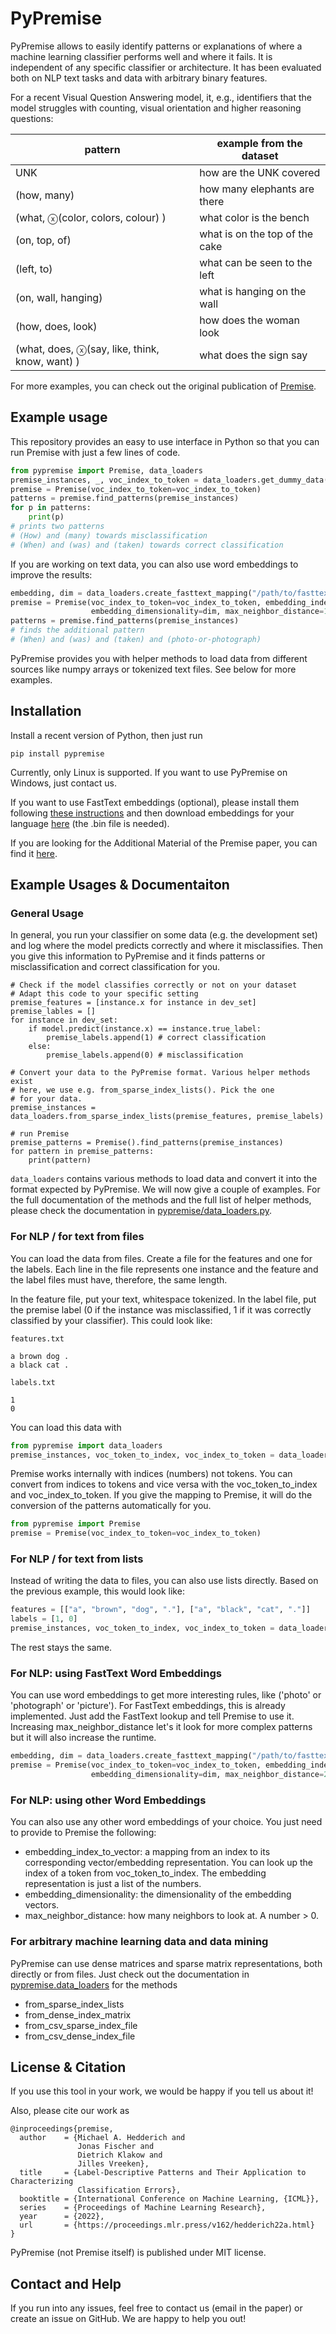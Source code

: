 # PyPremise

PyPremise allows to easily identify patterns or explanations of where a machine learning classifier performs well 
and where it fails. It is independent of any specific classifier or architecture. It has
been evaluated both on NLP text tasks and data with arbitrary binary features. 

For a recent Visual Question Answering model, it, e.g., identifiers that the model struggles
with counting, visual orientation and higher reasoning questions:

| pattern                                      | example from the dataset       |
|----------------------------------------------|--------------------------------|
| UNK                                          | how are the UNK covered        |
| (how, many)                                  | how many elephants are there   |
| (what, ⓧ(color, colors, colour) )            | what color is the bench        |
| (on, top, of)                                | what is on the top of the cake |
| (left, to)                                   | what can be seen to the left   |
| (on, wall, hanging)                          | what is hanging on the wall    |
| (how, does, look)                            | how does the woman look        |
| (what, does, ⓧ(say, like, think, know, want) ) | what does the sign say         |

For more examples, you can check out the original publication of [Premise](https://arxiv.org/abs/2110.09599).

## Example usage
This repository provides an easy to use interface in Python so that you can run
Premise with just a few lines of code.

```python
from pypremise import Premise, data_loaders
premise_instances, _, voc_index_to_token = data_loaders.get_dummy_data()
premise = Premise(voc_index_to_token=voc_index_to_token)
patterns = premise.find_patterns(premise_instances)
for p in patterns:
    print(p)
# prints two patterns
# (How) and (many) towards misclassification
# (When) and (was) and (taken) towards correct classification
```

If you are working on text data, you can also use word embeddings to improve the results:

```python
embedding, dim = data_loaders.create_fasttext_mapping("/path/to/fasttext.bin", voc_index_to_token)
premise = Premise(voc_index_to_token=voc_index_to_token, embedding_index_to_vector=embedding, 
                  embedding_dimensionality=dim, max_neighbor_distance=1)
patterns = premise.find_patterns(premise_instances)
# finds the additional pattern
# (When) and (was) and (taken) and (photo-or-photograph) 
```

PyPremise provides you with helper methods to load data from different sources like numpy arrays or tokenized text files.
See below for more examples.

## Installation
Install a recent version of Python, then just run
```
pip install pypremise
```
Currently, only Linux is supported. If you want to use PyPremise on Windows, just contact us.

If you want to use FastText embeddings (optional), please install them following [these instructions](https://fasttext.cc/docs/en/support.html)
and then download embeddings for your language [here](https://fasttext.cc/docs/en/crawl-vectors.html) (the .bin file is needed).

If you are looking for the Additional Material of the Premise paper, you can find it [here](https://github.com/uds-lsv/premise).

## Example Usages & Documentaiton

### General Usage

In general, you run your classifier on some data (e.g. the development set) and
log where the model predicts correctly and where it misclassifies. Then you give
this information to PyPremise and it finds patterns or misclassification and correct 
classification for you.
```
# Check if the model classifies correctly or not on your dataset
# Adapt this code to your specific setting
premise_features = [instance.x for instance in dev_set]
premise_lables = []
for instance in dev_set:
    if model.predict(instance.x) == instance.true_label:
        premise_labels.append(1) # correct classification
    else:
        premise_labels.append(0) # misclassification

# Convert your data to the PyPremise format. Various helper methods exist
# here, we use e.g. from_sparse_index_lists(). Pick the one
# for your data.
premise_instances = data_loaders.from_sparse_index_lists(premise_features, premise_labels)

# run Premise
premise_patterns = Premise().find_patterns(premise_instances)
for pattern in premise_patterns:
    print(pattern)
```

``data_loaders`` contains various methods to load data and convert it into the format
expected by PyPremise. We will now give a couple of examples. For the full documentation of the methods
and the full list of helper methods, please check the documentation in [pypremise/data_loaders.py](https://github.com/uds-lsv/PyPremise/blob/master/pypremise/data_loaders.py).

### For NLP / for text from files

You can load the data from files. Create a file for the features and one for the labels.
Each line in the file represents one instance and the feature and the label files must
have, therefore, the same length.

In the feature file, put your text, whitespace tokenized. In the label file, put the premise 
label (0 if the instance was misclassified, 1 if it was correctly classified by your classifier). 
This could look like:

``features.txt``
```
a brown dog .
a black cat .
```

``labels.txt``
```
1
0
```
You can load this data with
```python
from pypremise import data_loaders
premise_instances, voc_token_to_index, voc_index_to_token = data_loaders.from_tokenized_file("features.txt", "labels.txt", delimiter=" ")
```
Premise works internally with indices (numbers) not tokens. You can convert from indices to tokens and vice versa with
the voc_token_to_index and voc_index_to_token. If you give the mapping to Premise, it will do the conversion of the patterns
automatically for you.

```python
from pypremise import Premise
premise = Premise(voc_index_to_token=voc_index_to_token)
```

### For NLP / for text from lists

Instead of writing the data to files, you can also use lists directly. Based
on the previous example, this would look like:

```python
features = [["a", "brown", "dog", "."], ["a", "black", "cat", "."]]
labels = [1, 0]
premise_instances, voc_token_to_index, voc_index_to_token = data_loaders.from_token_lists(features, labels)
```

The rest stays the same.

### For NLP: using FastText Word Embeddings
You can use word embeddings to get more interesting rules, like ('photo' or 'photograph' or 'picture').
For FastText embeddings, this is already implemented. Just add the FastText lookup and tell Premise to
use it. Increasing max_neighbor_distance let's it look for more complex patterns but it will also increase
the runtime.

```python
embedding, dim = data_loaders.create_fasttext_mapping("/path/to/fasttext.bin", voc_index_to_token)
premise = Premise(voc_index_to_token=voc_index_to_token, embedding_index_to_vector=embedding, 
                  embedding_dimensionality=dim, max_neighbor_distance=2)
```

### For NLP: using other Word Embeddings
You can also use any other word embeddings of your choice. You just need to provide to Premise the following:
* embedding_index_to_vector: a mapping from an index to its corresponding vector/embedding representation. You can look up the index of a token from voc_token_to_index. The embedding representation is just a list of the numbers.
* embedding_dimensionality: the dimensionality of the embedding vectors.
* max_neighbor_distance: how many neighbors to look at. A number > 0.

### For arbitrary machine learning data and data mining

PyPremise can use dense matrices and sparse matrix representations, both directly
or from files. Just check out the documentation in [pypremise.data_loaders](https://github.com/uds-lsv/PyPremise/blob/master/pypremise/data_loaders.py) for the methods
* from_sparse_index_lists
* from_dense_index_matrix
* from_csv_sparse_index_file
* from_csv_dense_index_file


## License & Citation

If you use this tool in your work, we would be happy if you tell us about it!

Also, please cite our work as

```
@inproceedings{premise,
  author    = {Michael A. Hedderich and
               Jonas Fischer and
               Dietrich Klakow and
               Jilles Vreeken},
  title     = {Label-Descriptive Patterns and Their Application to Characterizing
               Classification Errors},
  booktitle = {International Conference on Machine Learning, {ICML}},
  series    = {Proceedings of Machine Learning Research},
  year      = {2022},
  url       = {https://proceedings.mlr.press/v162/hedderich22a.html}
}
```

PyPremise (not Premise itself) is published under MIT license.

## Contact and Help
If you run into any issues, feel free to contact us (email in the paper) or create an issue on GitHub. 
We are happy to help you out!
